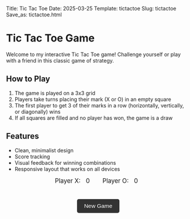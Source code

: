 Title: Tic Tac Toe
Date: 2025-03-25
Template: tictactoe
Slug: tictactoe
Save_as: tictactoe.html

# Tic Tac Toe Game

Welcome to my interactive Tic Tac Toe game! Challenge yourself or play with a friend in this classic game of strategy.

## How to Play
1. The game is played on a 3x3 grid
2. Players take turns placing their mark (X or O) in an empty square
3. The first player to get 3 of their marks in a row (horizontally, vertically, or diagonally) wins
4. If all squares are filled and no player has won, the game is a draw

## Features
- Clean, minimalist design
- Score tracking
- Visual feedback for winning combinations
- Responsive layout that works on all devices

<div id="game-container">
    <div id="score">
        <span>Player X: <span id="score-x">0</span></span>
        <span>Player O: <span id="score-o">0</span></span>
    </div>
    <div id="board"></div>
    <button id="reset">New Game</button>
</div>

<script>
document.addEventListener('DOMContentLoaded', function() {
    const board = document.getElementById('board');
    const scoreX = document.getElementById('score-x');
    const scoreO = document.getElementById('score-o');
    const resetButton = document.getElementById('reset');
    let currentPlayer = 'X';
    let gameBoard = ['', '', '', '', '', '', '', '', ''];
    let scores = { X: 0, O: 0 };
    let gameActive = true;

    // Create board cells
    for (let i = 0; i < 9; i++) {
        const cell = document.createElement('div');
        cell.classList.add('cell');
        cell.dataset.index = i;
        cell.addEventListener('click', handleCellClick);
        board.appendChild(cell);
    }

    function handleCellClick(e) {
        const cell = e.target;
        const index = parseInt(cell.dataset.index);

        if (gameBoard[index] !== '' || !gameActive) return;

        gameBoard[index] = currentPlayer;
        cell.textContent = currentPlayer;
        cell.classList.add(currentPlayer.toLowerCase());

        if (checkWin()) {
            scores[currentPlayer]++;
            updateScore();
            gameActive = false;
            return;
        }

        if (checkDraw()) {
            gameActive = false;
            return;
        }

        currentPlayer = currentPlayer === 'X' ? 'O' : 'X';
    }

    function checkWin() {
        const winPatterns = [
            [0, 1, 2], [3, 4, 5], [6, 7, 8], // Rows
            [0, 3, 6], [1, 4, 7], [2, 5, 8], // Columns
            [0, 4, 8], [2, 4, 6]             // Diagonals
        ];

        return winPatterns.some(pattern => {
            const [a, b, c] = pattern;
            return gameBoard[a] && 
                   gameBoard[a] === gameBoard[b] && 
                   gameBoard[a] === gameBoard[c];
        });
    }

    function checkDraw() {
        return gameBoard.every(cell => cell !== '');
    }

    function updateScore() {
        scoreX.textContent = scores.X;
        scoreO.textContent = scores.O;
    }

    function resetGame() {
        gameBoard = ['', '', '', '', '', '', '', '', ''];
        currentPlayer = 'X';
        gameActive = true;
        document.querySelectorAll('.cell').forEach(cell => {
            cell.textContent = '';
            cell.classList.remove('x', 'o');
        });
    }

    resetButton.addEventListener('click', resetGame);
});
</script>

<style>
#game-container {
    max-width: 600px;
    margin: 0 auto;
    text-align: center;
}

#score {
    margin-bottom: 20px;
    font-size: 1.2em;
}

#score span {
    margin: 0 10px;
}

#board {
    display: grid;
    grid-template-columns: repeat(3, 1fr);
    gap: 10px;
    margin: 20px auto;
    max-width: 300px;
}

.cell {
    aspect-ratio: 1;
    background: #f5f5f5;
    border: 2px solid #333;
    display: flex;
    align-items: center;
    justify-content: center;
    font-size: 2em;
    cursor: pointer;
    transition: background-color 0.3s;
}

.cell:hover {
    background: #e0e0e0;
}

.cell.x {
    color: #e74c3c;
}

.cell.o {
    color: #3498db;
}

#reset {
    padding: 10px 20px;
    font-size: 1.1em;
    background: #333;
    color: white;
    border: none;
    border-radius: 5px;
    cursor: pointer;
    transition: background-color 0.3s;
}

#reset:hover {
    background: #444;
}
</style> 